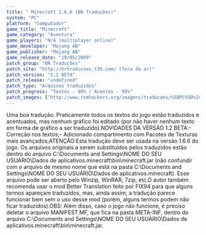 ```yaml
---
title: " Minecraft 1.6.6 (BR Traduções)"
system: "PC"
platform: "Computador"
game_title: "Minecraft"
game_category: "Aventura"
game_players: "N/A (multiplayer online)"
game_developer: "Mojang AB"
game_publisher: "Mojang AB"
game_release_date: "10/05/2009"
patch_group: "BR Traduções"
patch_site: "http://brtraducoes.t35.com/ (fora do ar)"
patch_version: "1.2 BETA"
patch_release: "undefined"
patch_type: "Arquivos traduzidos"
patch_progress: "Textos - 99% / Acentos - 99%"
patch_images: ["http://www.romhackers.org/imagens/traducoes/%5BPC%5D%20Minecraft%20-%20BR%20Tradu%C3%A7%C3%B5es%20-%201.png","http://www.romhackers.org/imagens/traducoes/%5BPC%5D%20Minecraft%20-%20BR%20Tradu%C3%A7%C3%B5es%20-%202.png","http://www.romhackers.org/imagens/traducoes/%5BPC%5D%20Minecraft%20-%20BR%20Tradu%C3%A7%C3%B5es%20-%203.png"]
---
```

Uma boa tradução. Praticamente todos os textos do jogo estão traduzidos e acentuados, mas nenhum gráfico foi editado (por não haver nenhum texto em forma de gráfico a ser traduzido).NOVIDADES DA VERSÃO 1.2 BETA:- Correção nos textos;- Adicionado compartimento com Pacotes de Texturas mais avançados;ATENÇÃO:Esta tradução deve ser usada na versão 1.6.6 do jogo. Os arquivos originais a serem substituídos pelos traduzidos estão dentro do arquivo C:\Documents and Settings\NOME DO SEU USUÁRIO\Dados de aplicativos\.minecraft\bin\minecraft.jar (não confundir com o arquivo de mesmo nome que está na pasta C:\Documents and Settings\NOME DO SEU USUÁRIO\Dados de aplicativos\.minecraft\). Esse arquivo pode ser aberto pelo Winzip, WinRAR, 7zip, etc.O autor também recomenda usar o mod Better Translation feito por FIX94 para que alguns termos apareçam traduzidos, mas, ainda assim, a tradução parece funcionar bem sem o uso desse mod (porém, alguns termos podem não ficar traduzidos).OBS: Além disso, caso o jogo não funcione, é preciso deletar o arquivo MANIFEST.MF, que fica na pasta META-INF, dentro do arquivo C:\Documents and Settings\NOME DO SEU USUÁRIO\Dados de aplicativos\.minecraft\bin\minecraft.jar.